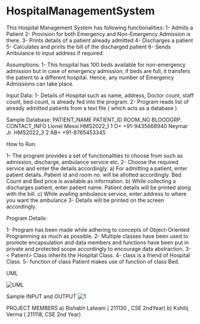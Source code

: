 # HospitalManagementSystem
This Hospital Management System has following functionalities:
1- Admits a Patient
2- Provision for both Emergency and Non-Emergency Admission is there.
3- Prints details of a patient already admitted
4- Discharges a patient
5- Calculates and prints the bill of the discharged patient
6- Sends Ambulance to input address if required.

Assumptions:
1- This hospital has 100 beds available for non-emergency admission but in case of emergency admission, if beds are full, it transfers the patient to a different hospital. Hence, any number of Emergency Admissions can take place.

Input Data:
1- Details of Hospital such as name, address, Doctor count, staff count, bed count,  is already fed into the program.
2- Program reads list of already admitted patients from a text file ( which acts as a database )

Sample Database:
PATIENT_NAME             PATIENT_ID        ROOM_NO                BLOODGRP.                CONTACT_INFO 
Lionel Messi             HMS2022_1            1                      O+                   +91-9435668940 
Neymar Jr.               HMS2022_3            2                      AB+                  +91-8765453345

How to Run:

1- The program provides a set of functionalities to choose from such as admission, discharge, ambulance service etc.
2- Choose the required service and enter the details accordingly.
     a) For admitting a patient, enter patient details. Patient id and room no. will be allotted accordingly.
         Bed Count and Bed price is available as information.
     b) While collecting a discharges patient, enter patient name. Patient details will be printed along with the bill.
     c)  While availing ambulance service, enter address to where you want the ambulance
3- Details will be printed on the screen accordingly.

Program Details:

1- Program has been made while adhering to concepts of Object-Oriented Programming as much as possible.
2- Multiple classes have been used to promote encapsulation and data members and functions have been put in private and       protected scope accordingly to encourage data abstraction.
3- < Patient> Class inherits the Hospital Class.
4- <AvailService> class is a friend of Hospital Class.
5-  <admitPatient> function of class Patient makes use of <bedcount> function of class Bed.

UML
     
![UML](https://user-images.githubusercontent.com/98077136/206532717-aca1a227-c75c-4d57-bbab-03c22249a120.jpeg)


Sample INPUT and OUTPUT 
![1](https://user-images.githubusercontent.com/98077136/206532850-75aa6960-b002-472b-9994-677ab5b28866.png)



PROJECT MEMBERS
a) Rishabh Lalwani ( 211130 , CSE 2ndYear)
b) Kshitij Verma   ( 211118, CSE 2nd Year) 

